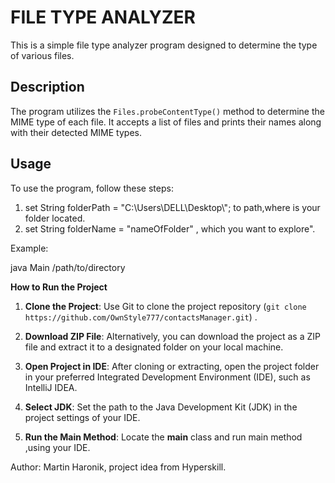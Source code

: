# FILE TYPE ANALYZER

This is a simple file type analyzer program designed to determine the type of various files.

## Description

The program utilizes the `Files.probeContentType()` method to determine the MIME type of each file. It accepts a list of files and prints their names along with their detected MIME types.

## Usage

To use the program, follow these steps:
1. set  String folderPath = "C:\\Users\\DELL\\Desktop\\";   to path,where is your folder located.
2. set String folderName = "nameOfFolder" , which you want to explore".

Example:

java Main /path/to/directory

**How to Run the Project**

1. **Clone the Project**: Use Git to clone the project repository (`git clone https://github.com/OwnStyle777/contactsManager.git`) .

2. **Download ZIP File**: Alternatively, you can download the project as a ZIP file and extract it to a designated folder on your local machine.

3. **Open Project in IDE**: After cloning or extracting, open the project folder in your preferred Integrated Development Environment (IDE), such as IntelliJ IDEA.

4. **Select JDK**: Set the path to the Java Development Kit (JDK) in the project settings of your IDE.

5. **Run the Main Method**: Locate the **main** class and run main method ,using your IDE.

Author: Martin Haronik, project idea from Hyperskill.
